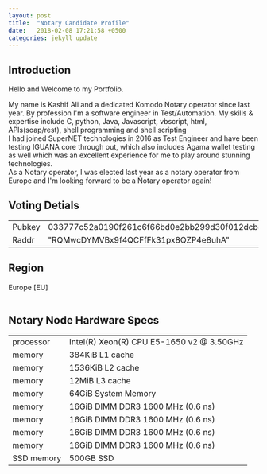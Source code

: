 ```yaml
---
layout: post
title:  "Notary Candidate Profile"
date:   2018-02-08 17:21:58 +0500
categories: jekyll update
---
```

<h2> Introduction</h2>
<p>Hello and Welcome to my Portfolio.<p> 
<div>My name is Kashif Ali and a dedicated Komodo Notary operator since last year. By profession I'm a software engineer in Test/Automation. My skills & expertise include C, python, Java, Javascript, vbscript, html, APIs(soap/rest), shell programming and shell scripting </div>
<div>I had joined SuperNET technologies in 2016 as Test Engineer and have been testing IGUANA core through out, which also includes Agama wallet testing as well which was an excellent experience for me to play around stunning technologies.
</div>
<div>As a Notary operator, I was elected last year as a notary operator from Europe and I'm looking forward to be a Notary operator again!</div>

<h2> Voting Detials </h2>
<table>
 <tr>
    <td>Pubkey</td>
    <td>033777c52a0190f261c6f66bd0e2bb299d30f012dcb8bfff384103211edb8bb207</td> 
  </tr>
  <tr>
    <td>Raddr</td>
    <td>"RQMwcDYMVBx9f4QCFfFk31px8QZP4e8uhA"</td> 
  </tr>
</table>

<h2> Region </h2>
<table>
  <tr> Europe </tr>
  <tr> [EU] </tr>
</table>

<h2> Notary Node Hardware Specs </h2>
<table>
 <tr>
   <td>processor</td>      
   <td>Intel(R) Xeon(R) CPU E5-1650 v2 @ 3.50GHz</td>
 </tr>

 <tr>
   <td>memory</td>         
   <td>384KiB L1 cache</td>
 </tr>

 <tr>
   <td>memory</td>         
   <td>1536KiB L2 cache</td>
 </tr>

 <tr>
   <td>memory</td>         
   <td>12MiB L3 cache</td>
 </tr>

 <tr>
   <td>memory</td>         
   <td>64GiB System Memory</td>
 </tr>

 <tr>

  <td> memory</td>         
  <td>16GiB DIMM DDR3 1600 MHz (0.6 ns)</td>

 </tr>

 <tr>
  <td>memory</td>
  <td>16GiB DIMM DDR3 1600 MHz (0.6 ns)</td>
 </tr>

 <tr>
   <td>memory</td>         
   <td>16GiB DIMM DDR3 1600 MHz (0.6 ns)</td>
 </tr>

 <tr>
   <td>memory</td>         
   <td>16GiB DIMM DDR3 1600 MHz (0.6 ns)</td>
 </tr>

 <tr>
  <td> SSD memory</td>         
  <td>500GB SSD</td>
</tr>

</table>
